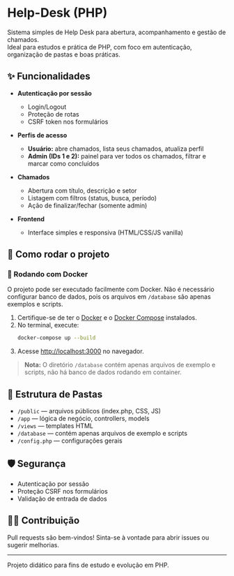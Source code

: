 # Help-Desk (PHP)

Sistema simples de Help Desk para abertura, acompanhamento e gestão de chamados.  
Ideal para estudos e prática de PHP, com foco em autenticação, organização de pastas e boas práticas.

## ✨ Funcionalidades

- **Autenticação por sessão**
  - Login/Logout
  - Proteção de rotas
  - CSRF token nos formulários

- **Perfis de acesso**
  - **Usuário:** abre chamados, lista seus chamados, atualiza perfil
  - **Admin (IDs 1 e 2):** painel para ver todos os chamados, filtrar e marcar como concluídos

- **Chamados**
  - Abertura com título, descrição e setor
  - Listagem com filtros (status, busca, período)
  - Ação de finalizar/fechar (somente admin)

- **Frontend**
  - Interface simples e responsiva (HTML/CSS/JS vanilla)

## 🚀 Como rodar o projeto

### 🐳 Rodando com Docker

O projeto pode ser executado facilmente com Docker. Não é necessário configurar banco de dados, pois os arquivos em `/database` são apenas exemplos e scripts.

1. Certifique-se de ter o [Docker](https://docs.docker.com/get-docker/) e o [Docker Compose](https://docs.docker.com/compose/install/) instalados.
2. No terminal, execute:
   ```bash
   docker-compose up --build
   ```
3. Acesse [http://localhost:3000](http://localhost:3000) no navegador.

> **Nota:** O diretório `/database` contém apenas arquivos de exemplo e scripts, não há banco de dados rodando em container.

## 📁 Estrutura de Pastas

- `/public` — arquivos públicos (index.php, CSS, JS)
- `/app` — lógica de negócio, controllers, models
- `/views` — templates HTML
- `/database` — contém apenas arquivos de exemplo e scripts
- `/config.php` — configurações gerais

## 🛡️ Segurança

- Autenticação por sessão
- Proteção CSRF nos formulários
- Validação de entrada de dados

## 👨‍💻 Contribuição

Pull requests são bem-vindos! Sinta-se à vontade para abrir issues ou sugerir melhorias.

---

Projeto didático para fins de estudo e evolução em PHP.